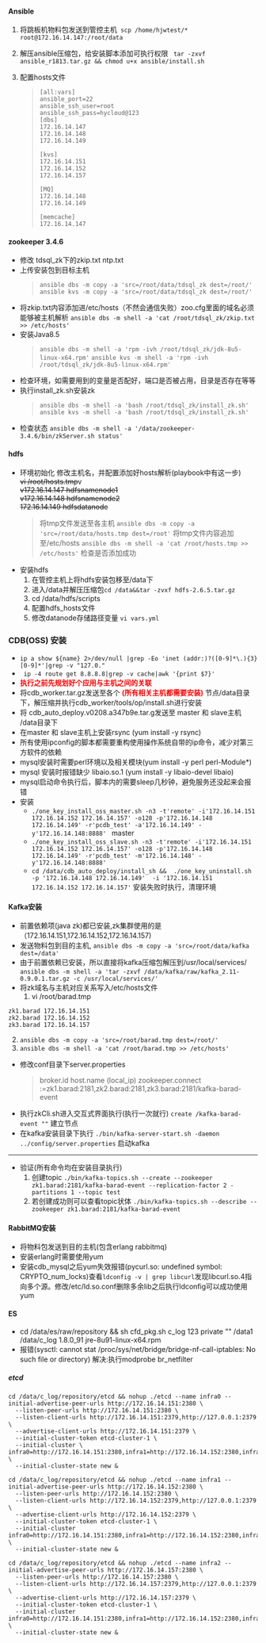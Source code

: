 #### Ansible
1. 将跳板机物料包发送到管控主机` scp /home/hjwtest/* root@172.16.14.147:/root/data`
2. 解压ansible压缩包，给安装脚本添加可执行权限 `  tar -zxvf ansible_r1813.tar.gz && chmod u+x ansible/install.sh `
3. 配置hosts文件

    > ```
    > [all:vars]
    > ansible_port=22
    > ansible_ssh_user=root
    > ansible_ssh_pass=hycloud@123
    > [dbs]
    > 172.16.14.147
    > 172.16.14.148
    > 172.16.14.149
    > 
    > [kvs]
    > 172.16.14.151
    > 172.16.14.152
    > 172.16.14.157
    > 
    > [MQ]
    > 172.16.14.148  
    > 172.16.14.149
    > 
    > [memcache]
    > 172.16.14.147
    > ```
#### zookeeper 3.4.6
- 修改 tdsql_zk下的zkip.txt ntp.txt
- 上传安装包到目标主机
  > `ansible dbs -m copy -a 'src=/root/data/tdsql_zk dest=/root/'`    `ansible kvs -m copy -a 'src=/root/data/tdsql_zk dest=/root/'`
- 将zkip.txt内容添加进/etc/hosts（不然会通信失败）zoo.cfg里面的域名必须能够被主机解析 `ansible dbs -m shell -a 'cat /root/tdsql_zk/zkip.txt >> /etc/hosts'`
- 安装Java8.5
  > ` ansible dbs -m shell -a 'rpm -ivh /root/tdsql_zk/jdk-8u5-linux-x64.rpm' `     ` ansible kvs -m shell -a 'rpm -ivh /root/tdsql_zk/jdk-8u5-linux-x64.rpm' `
- 检查环境，如需要用到的变量是否配好，端口是否被占用，目录是否存在等等
- 执行install_zk.sh安装zk
  > `ansible dbs -m shell -a 'bash /root/tdsql_zk/install_zk.sh'`     `ansible kvs -m shell -a 'bash /root/tdsql_zk/install_zk.sh'`
- 检查状态 `ansible dbs -m shell -a '/data/zookeeper-3.4.6/bin/zkServer.sh status'`

#### hdfs
- 环境初始化 修改主机名，并配置添加好hosts解析(playbook中有这一步)    
    ~~vi /root/hosts.tmp~~v    
    ~~v172.16.14.147    hdfsnamenode1~~    
    ~~v172.16.14.148    hdfsnamenode2~~     
    ~~172.16.14.149   hdfsdatanode~~
  > 将tmp文件发送至各主机 `ansible dbs -m copy -a 'src=/root/data/hosts.tmp dest=/root'`
  > 将tmp文件内容追加至/etc/hosts ` ansible dbs -m shell -a 'cat /root/hosts.tmp >> /etc/hosts' `
  > 检查是否添加成功
- 安装hdfs
  1. 在管控主机上将hdfs安装包移至/data下
  2. 进入/data并解压压缩包` cd /data&&tar -zvxf hdfs-2.6.5.tar.gz `
  3. cd /data/hdfs/scripts
  4. 配置hdfs_hosts文件
  5. 修改datanode存储路径变量 `vi vars.yml`

### CDB(OSS) 安装
- `ip a show ${name} 2>/dev/null |grep -Eo 'inet (addr:)?([0-9]*\.){3}[0-9]*'|grep -v "127.0."`
- ` ip -4 route get 8.8.8.8|grep -v cache|awk '{print $7}'`
- **<font color=red>执行之前先规划好个应用与主机之间的关联</font>**
- 将cdb_worker.tar.gz发送至各个 **<font color=red>(所有相关主机都需要安装)</font>** 节点/data目录下，解压缩并执行cdb_worker/tools/op/install.sh进行安装
- 将 cdb_auto_deploy.v0208.a347b9e.tar.g发送至 master 和 slave主机 /data目录下
- 在master 和 slave主机上安装rsync (yum install -y rsync)
- 所有使用ipconfig的脚本都需要重构使用操作系统自带的ip命令，减少对第三方软件的依赖
- mysql安装时需要perl环境以及相关模块(yum install -y perl perl-Module*)
- mysql 安装时报错缺少 libaio.so.1 (yum install -y libaio-devel libaio)
- mysql启动命令执行后，脚本内的需要sleep几秒钟，避免服务还没起来会报错
- 安装
  - `./one_key_install_oss_master.sh -n3 -t'remote' -i'172.16.14.151 172.16.14.152 172.16.14.157' -o128 -p'172.16.14.148 172.16.14.149' -r'pcdb_test' -a'172.16.14.149' -y'172.16.14.148:8888' ` master
  - `./one_key_install_oss_slave.sh -n3 -t'remote' -i'172.16.14.151 172.16.14.152 172.16.14.157' -o128 -p'172.16.14.148 172.16.14.149' -r'pcdb_test' -m'172.16.14.148' -y'172.16.14.148:8888' `
  - `cd /data/cdb_auto_deploy/install_sh &&  ./one_key_uninstall.sh  -p '172.16.14.148 172.16.14.149'  -i '172.16.14.151 172.16.14.152 172.16.14.157'` 安装失败时执行，清理环境


#### Kafka安装
- 前置依赖项(java zk)都已安装,zk集群使用的是（172.16.14.151,172.16.14.152,172.16.14.157)
- 发送物料包到目的主机, ` ansible dbs -m copy -a 'src=/root/data/kafka dest=/data' `
- 由于前置依赖已安装，所以直接将kafka压缩包解压到/usr/local/services/ `ansible dbs -m shell -a 'tar -zxvf /data/kafka/raw/kafka_2.11-0.9.0.1.tar.gz -c /usr/local/services/' `
- 将zk域名与主机对应关系写入/etc/hosts文件
  1. vi /root/barad.tmp
```
zk1.barad 172.16.14.151
zk2.barad 172.16.14.152
zk3.barad 172.16.14.157
```
  2. `ansible dbs -m copy -a 'src=/root/barad.tmp dest=/root/' `
  3. `ansible dbs -m shell -a 'cat /root/barad.tmp >> /etc/hosts' `
- 修改conf目录下server.properties
  > broker.id
  > host.name (local_ip)
  > zookeeper.connect :=zk1.barad:2181,zk2.barad:2181,zk3.barad:2181/kafka-barad-event
- 执行zkCli.sh进入交互式界面执行(执行一次就行) `create /kafka-barad-event ""` 建立节点
- 在kafka安装目录下执行 `./bin/kafka-server-start.sh -daemon ../config/server.properties` 启动kafka

-----
- 验证(所有命令均在安装目录执行)
  1. 创建topic `./bin/kafka-topics.sh --create --zookeeper zk1.barad:2181/kafka-barad-event --replication-factor 2 -partitions 1 --topic test`
  2. 若创建成功则可以查看topic状体 `./bin/kafka-topics.sh --describe --zookeeper zk1.barad:2181/kafka-barad-event`


#### RabbitMQ安装
- 将物料包发送到目的主机(包含erlang rabbitmq)
- 安装erlang时需要使用yum
- 安装cdb_mysql之后yum失效报错(pycurl.so: undefined symbol: CRYPTO_num_locks)查看`ldconfig -v | grep libcurl`发现libcurl.so.4指向多个源。修改/etc/ld.so.conf删除多余lib之后执行ldconfig可以成功使用yum

#### ES
- cd /data/es/raw/repository &&  sh cfd_pkg.sh c_log 123 private "" /data1 /data/c_log 1.8.0_91 jre-8u91-linux-x64.rpm
- 报错(sysctl: cannot stat /proc/sys/net/bridge/bridge-nf-call-iptables: No such file or directory) 解决:执行modprobe br_netfilter
##### etcd
```
cd /data/c_log/repository/etcd && nohup ./etcd --name infra0 --initial-advertise-peer-urls http://172.16.14.151:2380 \
  --listen-peer-urls http://172.16.14.151:2380 \
  --listen-client-urls http://172.16.14.151:2379,http://127.0.0.1:2379 \
  --advertise-client-urls http://172.16.14.151:2379 \
  --initial-cluster-token etcd-cluster-1 \
  --initial-cluster \
infra0=http://172.16.14.151:2380,infra1=http://172.16.14.152:2380,infra2=http://172.16.14.157:2380 \
  --initial-cluster-state new &
```
```
cd /data/c_log/repository/etcd && nohup ./etcd --name infra1 --initial-advertise-peer-urls http://172.16.14.152:2380 \
  --listen-peer-urls http://172.16.14.152:2380 \
  --listen-client-urls http://172.16.14.152:2379,http://127.0.0.1:2379 \
  --advertise-client-urls http://172.16.14.152:2379 \
  --initial-cluster-token etcd-cluster-1 \
  --initial-cluster infra0=http://172.16.14.151:2380,infra1=http://172.16.14.152:2380,infra2=http://172.16.14.157:2380 \
  --initial-cluster-state new &

```
```
cd /data/c_log/repository/etcd && nohup ./etcd --name infra2 --initial-advertise-peer-urls http://172.16.14.157:2380 \
  --listen-peer-urls http://172.16.14.157:2380 \
  --listen-client-urls http://172.16.14.157:2379,http://127.0.0.1:2379 \
  --advertise-client-urls http://172.16.14.157:2379 \
  --initial-cluster-token etcd-cluster-1 \
  --initial-cluster  infra0=http://172.16.14.151:2380,infra1=http://172.16.14.152:2380,infra2=http://172.16.14.157:2380 \
  --initial-cluster-state new &

```
